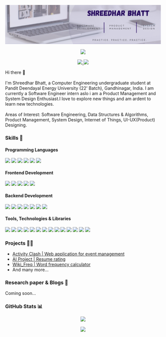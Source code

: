 <p align="center">
  <img src="Shreedhar LinkedIn Banner(1).png">
</p>

<p align="center">
  <img src="https://komarev.com/ghpvc/?username=ShreedharBhatt22&color=blue">
</p>

<p align="center">
  <a href="https://www.linkedin.com/in/shreedhar-bhatt-6426451b6/">
    <img src="https://img.shields.io/badge/LinkedIn-0077B5?style=for-the-badge&logo=linkedin&logoColor=white">
  </a>
  <a href="mailto:shreedharmb22@gmail.com">
    <img src="https://img.shields.io/badge/Gmail-D14836?style=for-the-badge&logo=gmail&logoColor=white">
  </a>
</p>

Hi there 👋
<br/>
<br/>
I'm Shreedhar Bhatt, a Computer Engineering undergraduate student at Pandit Deendayal Energy University (22' Batch), Gandhinagar, India. I am currently a Software Engineer intern aslo i am a Product Management and System Design Enthusiast.I love to explore new things and am ardent to learn new technologies.
<br/>
<br/>
Areas of Interest: Software Engineering, Data Structures & Algorithms, Product Management, System Design, Internet of Things, UI-UX(Product) Designing.

<h3>
  Skills 💼
</h3>
<h4>Programming Languages</h4>
<p>
  <img src="https://img.shields.io/badge/Python-14354C?style=for-the-badge&logo=python&logoColor=white">
  <img src="https://img.shields.io/badge/JavaScript-F7DF1E?style=for-the-badge&logo=javascript&logoColor=black">
  <img src="https://img.shields.io/badge/PHP-007ACC?style=for-the-badge&logo=PHP&logoColor=white">
  <img src="https://img.shields.io/badge/C%2B%2B-00599C?style=for-the-badge&logo=c%2B%2B&logoColor=white">
  <img src="https://img.shields.io/badge/C-00599C?style=for-the-badge&logo=c&logoColor=white">
  <img src="https://img.shields.io/badge/java-%23ED8B00.svg?style=for-the-badge&logo=java&logoColor=white">
</p>
<h4>Frontend Development</h4>
<p>
  <img src="https://img.shields.io/badge/HTML5-E34F26?style=for-the-badge&logo=html5&logoColor=white">
  <img src="https://img.shields.io/badge/CSS3-1572B6?style=for-the-badge&logo=css3&logoColor=white">
  <img src="https://img.shields.io/badge/React-20232A?style=for-the-badge&logo=react&logoColor=61DAFB">
  <img src="https://img.shields.io/badge/Qt-%23217346.svg?style=for-the-badge&logo=Qt&logoColor=white"> 
  <img src="https://img.shields.io/badge/Bootstrap-DD0031?style=for-the-badge&logo=Bootstrap&logoColor=white">
</p>
<h4>Backend Development</h4>
<p>
  <img src="https://img.shields.io/badge/PHP-339933?style=for-the-badge&logo=PHP&logoColor=white">
  <img src="https://img.shields.io/badge/JavaScript-F7DF1E?style=for-the-badge&logo=javascript&logoColor=black">
  <img src="https://img.shields.io/badge/jquery-%230769AD.svg?style=for-the-badge&logo=jquery&logoColor=white">
  <img src="https://img.shields.io/badge/Django-092E20?style=for-the-badge&logo=django&logoColor=green">
  <img src="https://img.shields.io/badge/MySQL-005C84?style=for-the-badge&logo=mysql&logoColor=white">
  <img src="https://img.shields.io/badge/firebase%20realtime%20database-ffca28?style=for-the-badge&logo=firebase&logoColor=black">
  <img src="https://img.shields.io/badge/postgres-%23316192.svg?style=for-the-badge&logo=postgresql&logoColor=white">
</p>
<h4>Tools, Technologies & Libraries</h4>
<p>
  <img src="https://img.shields.io/badge/Git-F05032?style=for-the-badge&logo=git&logoColor=white">
  <img src="https://img.shields.io/badge/GitHub-100000?style=for-the-badge&logo=github&logoColor=white">
  <img src="https://img.shields.io/badge/Linux-FCC624?style=for-the-badge&logo=linux&logoColor=black">
  <img src="https://img.shields.io/badge/Figma-F24E1E?style=for-the-badge&logo=figma&logoColor=white">
  <img src="https://img.shields.io/badge/-RaspberryPi-C51A4A?style=for-the-badge&logo=Raspberry-Pi">
  <img src="https://img.shields.io/badge/Postman-FF6C37?style=for-the-badge&logo=Postman&logoColor=white">
  <img src="https://img.shields.io/badge/Keras-%23D00000.svg?style=for-the-badge&logo=Keras&logoColor=white">
  <img src="https://img.shields.io/badge/latex-%23008080.svg?style=for-the-badge&logo=latex&logoColor=white">
  <img src="https://img.shields.io/badge/Anaconda-%2344A833.svg?style=for-the-badge&logo=anaconda&logoColor=white">
  <img src="https://img.shields.io/badge/flask-%23000.svg?style=for-the-badge&logo=flask&logoColor=white">
  <img src="https://img.shields.io/badge/opencv-%23white.svg?style=for-the-badge&logo=opencv&logoColor=white">
  <img src="https://img.shields.io/badge/Visual%20Studio%20Code-0078d7.svg?style=for-the-badge&logo=visual-studio-code&logoColor=white">
  <img src="https://img.shields.io/badge/gitlab-%23181717.svg?style=for-the-badge&logo=gitlab&logoColor=white">
  <img src="https://img.shields.io/badge/Adobe%20XD-470137?style=for-the-badge&logo=Adobe%20XD&logoColor=#FF61F6">
</p>


<h3>
  Projects 👨‍💻
</h3>
<ul>
  <li><a href="https://github.com/ShreedharBhatt22/Activity_Clash">Activity Clash | Web application for event management</a></li>
  <li><a href="https://github.com/ShreedharBhatt22/AI_Project">AI Project | Resume rating</a></li>
  <li><a href="https://github.com/ShreedharBhatt22/wiki_text_analysis">Wiki_Freq | Word frequency calculator</a></li>
  <li>And many more...</li>
</ul>

<h3>
  Research paper & Blogs 📝
</h3>
Coming soon...

<h3>
  GitHub Stats 📊
</h3>
<p align="center">
  <img src="https://github-readme-stats.vercel.app/api?username=ShreedharBhatt22&show_icons=true&theme=vision-friendly-dark">
</p>
<p align="center">
  <img src="https://github-readme-stats.vercel.app/api/top-langs/?username=ShreedharBhatt22&theme=vision-friendly-dark">
</p>


